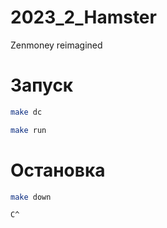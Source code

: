 # 2023_2_Hamster
Zenmoney reimagined

# Запуск
```bash
make dc

make run
```

# Остановка
```bash
make down

C^
```